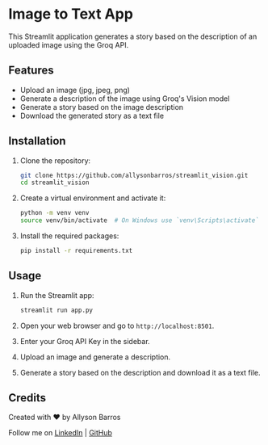 # Image to Text App

This Streamlit application generates a story based on the description of an uploaded image using the Groq API.

## Features

- Upload an image (jpg, jpeg, png)
- Generate a description of the image using Groq's Vision model
- Generate a story based on the image description
- Download the generated story as a text file

## Installation

1. Clone the repository:
    ```bash
    git clone https://github.com/allysonbarros/streamlit_vision.git
    cd streamlit_vision
    ```

2. Create a virtual environment and activate it:
    ```bash
    python -m venv venv
    source venv/bin/activate  # On Windows use `venv\Scripts\activate`
    ```

3. Install the required packages:
    ```bash
    pip install -r requirements.txt
    ```

## Usage

1. Run the Streamlit app:
    ```bash
    streamlit run app.py
    ```

2. Open your web browser and go to `http://localhost:8501`.

3. Enter your Groq API Key in the sidebar.

4. Upload an image and generate a description.

5. Generate a story based on the description and download it as a text file.

## Credits

Created with ❤️ by Allyson Barros

Follow me on [LinkedIn](https://www.linkedin.com/in/allysonbarros/) | [GitHub](https://github.com/allysonbarros/)